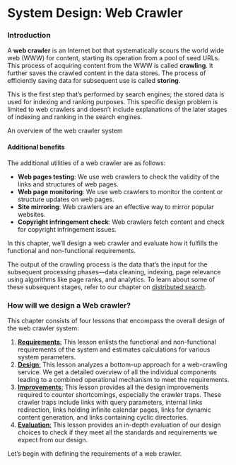 # System Design: Web Crawler

### Introduction <a href="#introduction-0" id="introduction-0"></a>

A **web crawler** is an Internet bot that systematically scours the world wide web (WWW) for content, starting its operation from a pool of seed URLs. This process of acquiring content from the WWW is called **crawling**. It further saves the crawled content in the data stores. The process of efficiently saving data for subsequent use is called **storing**.

This is the first step that’s performed by search engines; the stored data is used for indexing and ranking purposes. This specific design problem is limited to web crawlers and doesn’t include explanations of the later stages of indexing and ranking in the search engines.

An overview of the web crawler system

#### Additional benefits <a href="#additional-benefits-0" id="additional-benefits-0"></a>

The additional utilities of a web crawler are as follows:

* **Web pages testing**: We use web crawlers to check the validity of the links and structures of web pages.
* **Web page monitoring**: We use web crawlers to monitor the content or structure updates on web pages.
* **Site mirroring**: Web crawlers are an effective way to mirror popular websites.
* **Copyright infringement check**: Web crawlers fetch content and check for copyright infringement issues.

In this chapter, we’ll design a web crawler and evaluate how it fulfills the functional and non-functional requirements.

The output of the crawling process is the data that’s the input for the subsequent processing phases—data cleaning, indexing, page relevance using algorithms like page ranks, and analytics. To learn about some of these subsequent stages, refer to our chapter on [distributed search](https://www.educative.io/collection/page/10370001/4941429335392256/5400897294696448).

### How will we design a Web crawler? <a href="#how-will-we-design-a-web-crawler-0" id="how-will-we-design-a-web-crawler-0"></a>

This chapter consists of four lessons that encompass the overall design of the web crawler system:

1. [**Requirements**:](requirements-of-a-web-crawlers-design.md) This lesson enlists the functional and non-functional requirements of the system and estimates calculations for various system parameters.
2. [**Design**:](design-of-a-web-crawler.md) This lesson analyzes a bottom-up approach for a web-crawling service. We get a detailed overview of all the individual components leading to a combined operational mechanism to meet the requirements.
3. [**Improvements**:](design-improvements-of-a-web-crawler.md) This lesson provides all the design improvements required to counter shortcomings, especially the crawler traps. These crawler traps include links with query parameters, internal links redirection, links holding infinite calendar pages, links for dynamic content generation, and links containing cyclic directories.
4. [**Evaluation**:](evaluation-of-web-crawlers-design.md) This lesson provides an in-depth evaluation of our design choices to check if they meet all the standards and requirements we expect from our design.

Let’s begin with defining the requirements of a web crawler.
